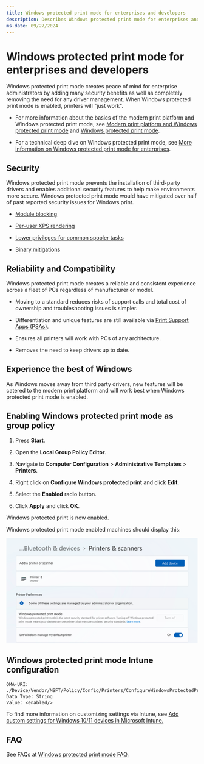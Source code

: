 ```yaml
---
title: Windows protected print mode for enterprises and developers
description: Describes Windows protected print mode for enterprises and developers
ms.date: 09/27/2024
---
```


# Windows protected print mode for enterprises and developers

Windows protected print mode creates peace of mind for enterprise administrators by adding many security benefits as well as completely removing the need for any driver management. When Windows protected print mode is enabled, printers will "just work".  

- For more information about the basics of the modern print platform and Windows protected print mode, see [Modern print platform and Windows protected print mode](modern-print-platform.md) and [Windows protected print mode](windows-protected-print-mode.md).
  
- For a technical deep dive on Windows protected print mode, see [More information on Windows protected print mode for enterprises](more-information-on-windows-protected-print-mode-for-enterprises.md).

## Security

Windows protected print mode prevents the installation of third-party drivers and enables additional security features to help make environments more secure. Windows protected print mode would have mitigated over half of past reported security issues for Windows print.  

- [Module blocking](more-information-on-windows-protected-print-mode-for-enterprises.md#module-blocking)

- [Per-user XPS rendering](more-information-on-windows-protected-print-mode-for-enterprises.md#per-user-xps-rendering)

- [Lower privileges for common spooler tasks](more-information-on-windows-protected-print-mode-for-enterprises.md#lower-privileges-for-common-spooler-tasks)

- [Binary mitigations](more-information-on-windows-protected-print-mode-for-enterprises.md#binary-mitigations)
  
## Reliability and Compatibility

Windows protected print mode creates a reliable and consistent experience across a fleet of PCs regardless of manufacturer or model.

- Moving to a standard reduces risks of support calls and total cost of ownership and troubleshooting issues is simpler.

- Differentiation and unique features are still available via [Print Support Apps (PSAs)](more-information-on-windows-protected-print-mode-for-enterprises.md#print-support-app-psa).

- Ensures all printers will work with PCs of any architecture.

- Removes the need to keep drivers up to date.  

## Experience the best of Windows

As Windows moves away from third party drivers, new features will be catered to the modern print platform and will work best when Windows protected print mode is enabled.

## Enabling Windows protected print mode as group policy

1. Press **Start**.

1. Open the **Local Group Policy Editor**.

1. Navigate to **Computer Configuration** > **Administrative Templates** > **Printers**.

1. Right click on **Configure Windows protected print** and click **Edit**.

1. Select the **Enabled** radio button.

1. Click **Apply** and click **OK**.

Windows protected print is now enabled.

Windows protected print mode enabled machines should display this:

![computer description automatically generated enabled](images/modern-print-platform-image08.png)

## Windows protected print mode Intune configuration

```inf
OMA-URI: ./Device/Vendor/MSFT/Policy/Config/Printers/ConfigureWindowsProtectedPrint
Data Type: String
Value: <enabled/>
```

To find more information on customizing settings via Intune, see [Add custom settings for Windows 10/11 devices in Microsoft Intune.](/mem/intune/configuration/custom-settings-windows-10)



## FAQ

See FAQs at [Windows protected print mode FAQ.](windows-protected-mode-faq.md)
